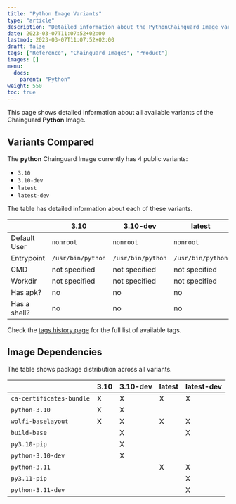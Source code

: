 ```yaml
---
title: "Python Image Variants"
type: "article"
description: "Detailed information about the PythonChainguard Image variants"
date: 2023-03-07T11:07:52+02:00
lastmod: 2023-03-07T11:07:52+02:00
draft: false
tags: ["Reference", "Chainguard Images", "Product"]
images: []
menu:
  docs:
    parent: "Python"
weight: 550
toc: true
---
```


This page shows detailed information about all available variants of the Chainguard **Python** Image.

## Variants Compared
The **python** Chainguard Image currently has 4 public variants: 

- `3.10`
- `3.10-dev`
- `latest`
- `latest-dev`

The table has detailed information about each of these variants.

|              | 3.10              | 3.10-dev          | latest            | latest-dev        |
|--------------|-------------------|-------------------|-------------------|-------------------|
| Default User | `nonroot`         | `nonroot`         | `nonroot`         | `nonroot`         |
| Entrypoint   | `/usr/bin/python` | `/usr/bin/python` | `/usr/bin/python` | `/usr/bin/python` |
| CMD          | not specified     | not specified     | not specified     | not specified     |
| Workdir      | not specified     | not specified     | not specified     | not specified     |
| Has apk?     | no                | no                | no                | no                |
| Has a shell? | no                | no                | no                | no                |

Check the [tags history page](/chainguard/chainguard-images/reference/python/tags_history/) for the full list of available tags.
## Image Dependencies
The table shows package distribution across all variants.

|                          | 3.10 | 3.10-dev | latest | latest-dev |
|--------------------------|------|----------|--------|------------|
| `ca-certificates-bundle` | X    | X        | X      | X          |
| `python-3.10`            | X    | X        |        |            |
| `wolfi-baselayout`       | X    | X        | X      | X          |
| `build-base`             |      | X        |        | X          |
| `py3.10-pip`             |      | X        |        |            |
| `python-3.10-dev`        |      | X        |        |            |
| `python-3.11`            |      |          | X      | X          |
| `py3.11-pip`             |      |          |        | X          |
| `python-3.11-dev`        |      |          |        | X          |
